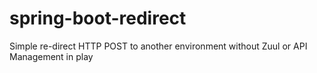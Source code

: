 # spring-boot-redirect
Simple re-direct HTTP POST to another environment without Zuul or API Management in play
